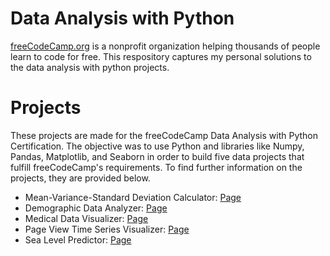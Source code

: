 # Data Analysis with Python
<a href="https://www.freecodecamp.org/learn" target="_blank">freeCodeCamp.org</a> is a nonprofit organization helping thousands of people learn to code for free. This respository captures my personal solutions to the data analysis with python projects.

# Projects
These projects are made for the freeCodeCamp Data Analysis with Python Certification. The objective was to use Python and libraries like Numpy, Pandas, Matplotlib, and Seaborn in order to build five data projects that fulfill freeCodeCamp's requirements. To find further information on the projects, they are provided below. 

<ul> 
  <li>Mean-Variance-Standard Deviation Calculator: <a href="https://replit.com/@TristinLongstre/boilerplate-mean-variance-standard-deviation-calculator" target="_Self">Page</a></li>
  <li>Demographic Data Analyzer: <a href="https://replit.com/@TristinLongstre/boilerplate-demographic-data-analyzer" target="_Self">Page</a></li>
  <li>Medical Data Visualizer: <a href="https://replit.com/@TristinLongstre/boilerplate-medical-data-visualizer" target="_Self">Page</a></li>
  <li>Page View Time Series Visualizer: <a href="https://replit.com/@TristinLongstre/boilerplate-page-view-time-series-visualizer" target="_Self">Page</a></li>
  <li>Sea Level Predictor: <a href="https://replit.com/@TristinLongstre/boilerplate-sea-level-predictor" target="_Self">Page</a></li>
</ul>

